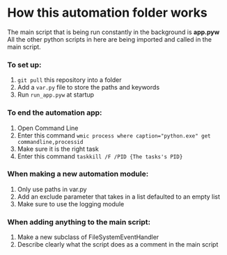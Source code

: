 How this automation folder works
========================
The main script that is being run constantly in the background is **app.pyw**
All the other python scripts in here are being imported and called in the main script.

### To set up:
1. ```git pull``` this repository into a folder
2. Add a ```var.py``` file to store the paths and keywords
3. Run ```run_app.pyw``` at startup
### To end the automation app:
1. Open Command Line
2. Enter this command ```wmic process where caption="python.exe" get commandline,processid```
3. Make sure it is the right task
4. Enter this command ```taskkill /F /PID {The tasks's PID}```
### When making a new automation module:
1. Only use paths in var.py
2. Add an exclude parameter that takes in a list defaulted to an empty list
3. Make sure to use the logging module

### When adding anything to the main script:
1. Make a new subclass of FileSystemEventHandler
3. Describe clearly what the script does as a comment in the main script
